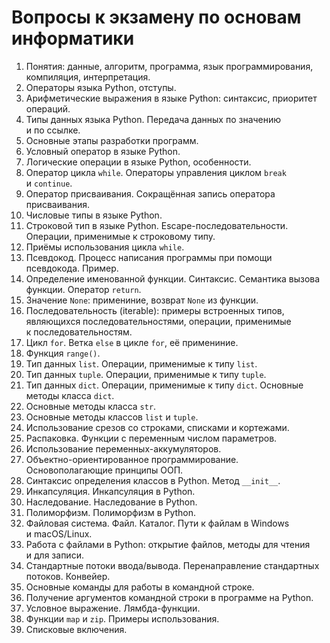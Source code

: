 Вопросы к экзамену по основам информатики
=========================================

1.  Понятия: данные, алгоритм, программа, язык программирования, компиляция,
    интерпретация.
2.  Операторы языка Python, отступы.
3.  Арифметические выражения в языке Python: синтаксис, приоритет операций.
4.  Типы данных языка Python. Передача данных по значению и по ссылке.
5.  Основные этапы разработки программ.
6.  Условный оператор в языке Python.
7.  Логические операции в языке Python, особенности.
8.  Оператор цикла `while`. Операторы управления циклом `break` и `continue`.
9.  Оператор присваивания. Сокращённая запись оператора присваивания.
10. Числовые типы в языке Python.
11. Строковой тип в языке Python. Escape-последовательности. Операции,
    применимые к строковому типу.
12. Приёмы использования цикла `while`.
13. Псевдокод. Процесс написания программы при помощи псевдокода. Пример.
14. Определение именованной функции. Синтаксис. Семантика вызова функции.
    Оператор `return`.
15. Значение `None`: примениние, возврат `None` из функции.
16. Последовательность (iterable): примеры встроенных типов, являющихся
    последовательностями, операции, применимые к последовательностям.
17. Цикл `for`. Ветка `else` в цикле `for`, её примениние.
18. Функция `range()`.
19. Тип данных `list`. Операции, применимые к типу `list`.
20. Тип данных `tuple`. Операции, применимые к типу `tuple`.
21. Тип данных `dict`. Операции, применимые к типу `dict`. Основные методы
    класса `dict`.
22. Основные методы класса `str`.
23. Основные методы классов `list` и `tuple`.
24. Использование срезов со строками, списками и кортежами.
25. Распаковка. Функции с переменным числом параметров.
26. Использование переменных-аккумуляторов.
30. Объектно-ориентированное программирование. Основополагающие принципы ООП.
31. Синтаксис определения классов в Python. Метод `__init__`.
32. Инкапсуляция. Инкапсуляция в Python.
33. Наследование. Наследование в Python.
34. Полиморфизм. Полиморфизм в Python.
35. Файловая система. Файл. Каталог. Пути к файлам в Windows и macOS/Linux.
36. Работа с файлами в Python: открытие файлов, методы для чтения и для записи.
37. Стандартные потоки ввода/вывода. Перенаправление стандартных потоков.
    Конвейер.
38. Основные команды для работы в командной строке.
39. Получение аргументов командной строки в программе на Python.
40. Условное выражение. Лямбда-функции.
41. Функции `map` и `zip`. Примеры использования.
42. Списковые включения.
